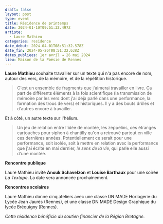 ```yaml
---
draft: false
layout: post
type: event
title: Résidence de printemps
date: 2024-01-10T09:51:32.497Z
artiste:
  - Laure Mathieu
categories: residence
date_debut: 2024-04-01T08:51:32.578Z
date_fin: 2024-05-26T08:51:32.638Z
dates_publiees: 1er avril → 26 mai 2024
lieu: Maison de la Poésie de Rennes
---
```

**Laure Mathieu** souhaite travailler sur un texte qui n'a pas encore de nom, autour des vers, de la mémoire, et de la répétition historique. 

> C'est un ensemble de fragments que j'aimerai travailler en livre. Ça part de différents éléments à la fois scientifique (la transmission de mémoire par les vers dont j'ai déjà parlé dans une performance, la formation des trous de vers) et historiques. Il y a des bouts drôles et d'autres encore à travailler.

Et à côté, un autre texte sur l'hélium. 

> Un jeu de relation entre l'idée de montée, les zeppelins, ces étranges cartouches pour siphon à chantilly qu'on a retrouvé partout en ville ces dernières années. Potentiellement ce serait pour une performance, soit isolée, soit à mettre en relation avec la performance que j'ai écrite en mai dernier, *le sens de la vie*, qui parle elle aussi d'une montée.

**Rencontre publique**

Laure Mathieu invite **Anouk Schavelzon** et **Louise Barthaux** pour une soirée *La Textape*. La date sera annoncée prochainement. 

**Rencontres scolaires**

Laure Mathieu donne cinq ateliers avec une classe DN MADE Horlogerie du Lycée Jean Jaurès (Rennes), et une classe DN MADE Design Graphique du lycée Bréquigny (Rennes).

*Cette résidence bénéficie du soutien financier de la Région Bretagne.*
